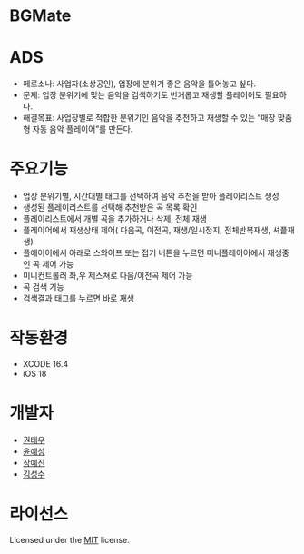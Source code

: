 # BGMate

# ADS
- 페르소나: 사업자(소상공인), 업장에 분위기 좋은 음악을 틀어놓고 싶다.
- 문제: 업장 분위기에 맞는 음악을 검색하기도 번거롭고 재생할 플레이어도 필요하다.
- 해결목표: 사업장별로 적합한 분위기인 음악을 추천하고 재생할 수 있는 “매장 맞춤형 자동 음악 플레이어”를 만든다.

# 주요기능
- 업장 분위기별, 시간대별 태그를 선택하여 음악 추천을 받아 플레이리스트 생성
- 생성된 플레이리스트를 선택해 추천받은 곡 목록 확인
- 플레이리스트에서 개별 곡을 추가하거나 삭제, 전체 재생
- 플레이어에서 재생상태 제어( 다음곡, 이전곡, 재생/일시정지, 전체반복재생, 셔플재생)
- 플에이어에서 아래로 스와이프 또는 접기 버튼을 누르면 미니플레이어에서 재생중인 곡 제어 가능
- 미니컨트롤러 좌,우 제스쳐로 다음/이전곡 제어 가능
- 곡 검색 기능
- 검색결과 태그를 누르면 바로 재생 

# 작동환경
- XCODE 16.4
- iOS 18

# 개발자
- [권태우](https://github.com/boifromangye)
- [윤예성](https://github.com/yoon0420)
- [장예진](https://github.com/akarisoho)
- [김성수](https://github.com/su-uuuu)

# 라이선스
Licensed under the [MIT](LICENSE) license.
